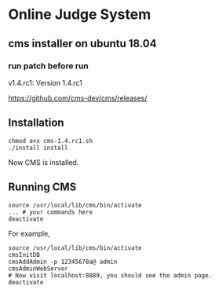 # Online Judge System
## cms installer on ubuntu 18.04
### run patch before run

v1.4.rc1: Version 1.4.rc1

https://github.com/cms-dev/cms/releases/

## Installation

```
chmod a+x cms-1.4.rc1.sh
./install install
```

Now CMS is installed.

## Running CMS

```
source /usr/local/lib/cms/bin/activate
... # your commands here
deactivate
```

For example,

```
source /usr/local/lib/cms/bin/activate
cmsInitDB
cmsAddAdmin -p 12345678a@ admin
cmsAdminWebServer
# Now visit localhost:8889, you should see the admin page.
deactivate
```
